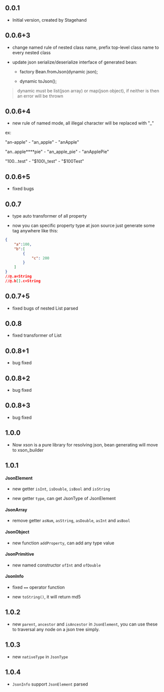 ## 0.0.1

- Initial version, created by Stagehand

## 0.0.6+3

- change named rule of nested class name, prefix top-level class name to every nested class

- update json serialize/deserialize interface of generated bean:

    + factory Bean.fromJson(dynamic json);
    
    + dynamic toJson();

> dynamic must be list(json array) or map(json object), if neither is then an error will be thrown

## 0.0.6+4

- new rule of named mode, all illegal character will be replaced with "_"

ex: 

"an-apple" - "an\_apple" - "anApple"

"an..apple****pie" - "an\_apple\_pie" - "anApplePie"

"100...test" - "$100\_test" - "$100Test"

## 0.0.6+5

- fixed bugs

## 0.0.7

- type auto transformer of all property

- now you can specific property type at json source just generate some tag anywhere like this:
```json
{
    "a":100,
    "b":[
        {
            "c": 200
        }
    ]
}
//@.a=String
//@.b[].c=String
```

## 0.0.7+5

- fixed bugs of nested List parsed

## 0.0.8

- fixed transformer of List

## 0.0.8+1

- bug fixed

## 0.0.8+2

- bug fixed

## 0.0.8+3

- bug fixed

## 1.0.0

- Now xson is a pure library for resolving json, bean generating will move to xson_builder

## 1.0.1

#### JsonElement

- new getter `isInt`, `isDouble`, `isBool` and `isString` 

- new getter `type`, can get JsonType of JsonElement 

#### JsonArray

- remove getter `asNum`, `asString`, `asDouble`, `asInt` and `asBool` 

#### JsonObject

- new function `addProperty`, can add any type value

#### JsonPrimitive

- new named constructor `ofInt` and `ofDouble`

#### JsonInfo

- fixed `==` operator function

- new `toString()`, it will return md5



## 1.0.2

- new `parent`, `ancestor` and `isAncestor` in `JsonElement`, you can use these to traversal any node on a json tree simply.


## 1.0.3

- new `nativeType` in `JsonType`

## 1.0.4

- `JsonInfo` support `JsonElement` parsed